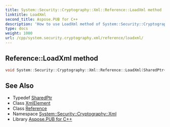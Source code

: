 ```yaml
---
title: System::Security::Cryptography::Xml::Reference::LoadXml method
linktitle: LoadXml
second_title: Aspose.PUB for C++
description: 'How to use LoadXml method of System::Security::Cryptography::Xml::Reference class in C++.'
type: docs
weight: 1000
url: /cpp/system.security.cryptography.xml/reference/loadxml/
---
```

## Reference::LoadXml method




```cpp
void System::Security::Cryptography::Xml::Reference::LoadXml(SharedPtr<System::Xml::XmlElement> value)
```

## See Also

* Typedef [SharedPtr](../../../system/sharedptr/)
* Class [XmlElement](../../../system.xml/xmlelement/)
* Class [Reference](../)
* Namespace [System::Security::Cryptography::Xml](../../)
* Library [Aspose.PUB for C++](../../../)
